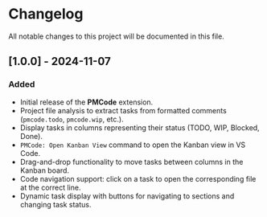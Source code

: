# Changelog

All notable changes to this project will be documented in this file.

## [1.0.0] - 2024-11-07
### Added
- Initial release of the **PMCode** extension.
- Project file analysis to extract tasks from formatted comments (`pmcode.todo`, `pmcode.wip`, etc.).
- Display tasks in columns representing their status (TODO, WIP, Blocked, Done).
- `PMCode: Open Kanban View` command to open the Kanban view in VS Code.
- Drag-and-drop functionality to move tasks between columns in the Kanban board.
- Code navigation support: click on a task to open the corresponding file at the correct line.
- Dynamic task display with buttons for navigating to sections and changing task status.

